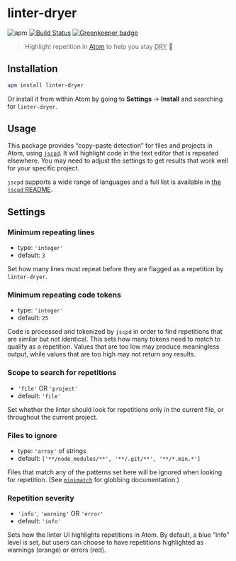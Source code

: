 # linter-dryer

![apm](https://img.shields.io/apm/v/linter-dryer.svg) [![Build Status](https://travis-ci.com/delucis/linter-dryer.svg?branch=master)](https://travis-ci.com/delucis/linter-dryer) [![Greenkeeper badge](https://badges.greenkeeper.io/delucis/linter-dryer.svg)](https://greenkeeper.io/)

> Highlight repetition in [Atom](https://atom.io/) to help you stay <abbr title="Don’t Repeat Yourself">DRY</abbr> 🌂

## Installation

```sh
apm install linter-dryer
```

Or install it from within Atom by going to **Settings** → **Install** and searching for `linter-dryer`.

## Usage

This package provides “copy–paste detection” for files and projects in Atom, using [`jscpd`](https://github.com/kucherenko/jscpd). It will highlight code in the text editor that is repeated elsewhere. You may need to adjust the settings to get results that work well for your specific project.

`jscpd` supports a wide range of languages and a full list is available in [the `jscpd` README](https://github.com/kucherenko/jscpd#readme).

## Settings

### Minimum repeating lines

- type: `'integer'`
- default: `3`

Set how many lines must repeat before they are flagged as a repetition by `linter-dryer`.

### Minimum repeating code tokens

- type: `'integer'`
- default: `25`

Code is processed and tokenized by `jscpd` in order to find repetitions that are similar but not identical. This sets how many tokens need to match to qualify as a repetition. Values that are too low may produce meaningless output, while values that are too high may not return any results.

### Scope to search for repetitions

- `'file'` OR `'project'`
- default: `'file'`

Set whether the linter should look for repetitions only in the current file, or throughout the current project.

### Files to ignore

- type: `'array'` of strings
- default: `['**/node_modules/**', '**/.git/**', '**/*.min.*']`

Files that match any of the patterns set here will be ignored when looking for repetition. (See [`minimatch`](https://github.com/isaacs/minimatch/#minimatch) for globbing documentation.)

### Repetition severity

- `'info'`, `'warning'` OR `'error'`
- default: `'info'`

Sets how the linter UI highlights repetitions in Atom. By default, a blue “info” level is set, but users can choose to have repetitions highlighted as warnings (orange) or errors (red).
